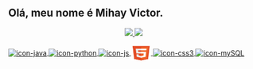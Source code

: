 ## Olá, meu nome é Mihay Victor.

<div align="center">
  <a href="https://github.com/KyuHayato">
  <img height="160em" src="https://github-readme-stats.vercel.app/api?username=mihayvictor&show_icons=true&theme=tokyonight&include_all_commits=true&count_private=true"/>
  <img height="160em" src="https://github-readme-stats.vercel.app/api/top-langs/?username=mihayvictor&layout=compact&langs_count=10&theme=tokyonight"/>
</div>
<div style="display: inline_block"><br>
  <img align="center" alt="icon-java" height="30" width="40"  
    src="https://cdn.jsdelivr.net/gh/devicons/devicon@latest/icons/java/java-original.svg"/>
  <img align="center" alt="icon-python" height="30" width="40"     
    src="https://cdn.jsdelivr.net/gh/devicons/devicon@latest/icons/python/python-original.svg" />
  <img align="center" alt="icon-js" height="30" width="40"         
    src="https://cdn.jsdelivr.net/gh/devicons/devicon@latest/icons/javascript/javascript-original.svg" />
  <img align="center" alt="icon-HTML5" height="30" width="40"       
    src="https://raw.githubusercontent.com/devicons/devicon/master/icons/html5/html5-original.svg">
  <img align="center" alt="icon-css3" height="30" width="40" 
    src="https://cdn.jsdelivr.net/gh/devicons/devicon@latest/icons/css3/css3-original.svg" />
  <img align="center" alt="icon-mySQL" height="45" width="55" 
    src="https://cdn.jsdelivr.net/gh/devicons/devicon@latest/icons/mysql/mysql-original-wordmark.svg" />
          
